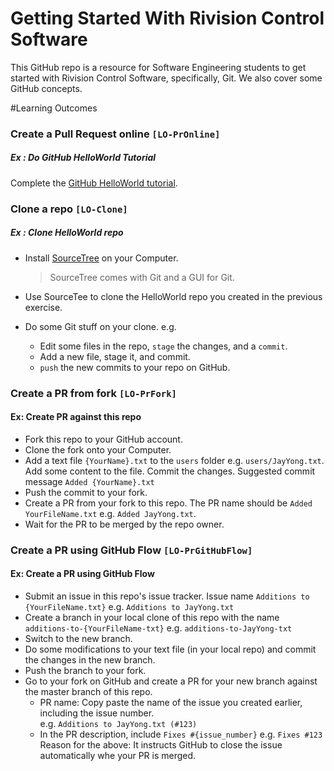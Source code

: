 # Getting Started With Rivision Control Software
This GitHub repo is a resource for Software Engineering students to get started with Rivision Control Software, 
specifically, Git. We also cover some GitHub concepts.

#Learning Outcomes

### Create a Pull Request online `[LO-PrOnline]`

##### Ex : Do GitHub HelloWorld Tutorial

Complete the [GitHub HelloWorld tutorial](https://guides.github.com/activities/hello-world/). 

### Clone a repo `[LO-Clone]`

##### Ex : Clone HelloWorld repo

* Install [SourceTree](https://www.sourcetreeapp.com/) on your Computer. <br>

  > SourceTree comes with Git and a GUI for Git.
* Use SourceTee to clone the HelloWorld repo you created in the previous exercise.
* Do some Git stuff on your clone. e.g. 
  * Edit some files in the repo, `stage` the changes, and a `commit`.
  * Add a new file, stage it, and commit.  
  * `push` the new commits to your repo on GitHub.

### Create a PR from fork `[LO-PrFork]`

#### Ex: Create PR against this repo

* Fork this repo to your GitHub account.
* Clone the fork onto your Computer.
* Add a text file `{YourName}.txt` to the `users` folder e.g. `users/JayYong.txt`. Add some content to the file. 
  Commit the changes. Suggested commit message `Added {YourName}.txt`
* Push the commit to your fork.
* Create a PR from your fork to this repo. The PR name should be `Added YourFileName.txt` e.g. `Added JayYong.txt`.
* Wait for the PR to be merged by the repo owner.

### Create a PR using GitHub Flow `[LO-PrGitHubFlow]`

#### Ex: Create a PR using GitHub Flow

* Submit an issue in this repo's issue tracker. Issue name `Additions to {YourFileName.txt}` 
  e.g. `Additions to JayYong.txt`
* Create a branch in your local clone of this repo with the name `additions-to-{YourFileName-txt}` 
  e.g. `additions-to-JayYong-txt`
* Switch to the new branch.
* Do some modifications to your text file (in your local repo) and commit the changes in the new branch.
* Push the branch to your fork.
* Go to your fork on GitHub and create a PR for your new branch against the master branch of this repo.
  * PR name: Copy paste the name of the issue you created earlier, including the issue number. <br>
    e.g. `Additions to JayYong.txt (#123)`
  * In the PR description, include `Fixes #{issue_number}` e.g. `Fixes #123` 
    Reason for the above: It instructs GitHub to close the issue automatically whe your PR is merged.
  